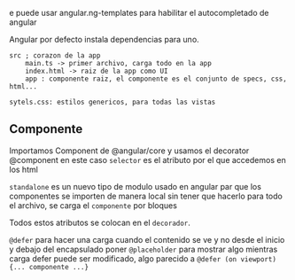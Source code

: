 e puede usar angular.ng-templates para habilitar el autocompletado de angular

Angular por defecto instala dependencias para uno.

```
src ; corazon de la app
	main.ts -> primer archivo, carga todo en la app
	index.html -> raiz de la app como UI
	app : componente raiz, el componente es el conjunto de specs, css, html...
	
sytels.css: estilos genericos, para todas las vistas
```

## Componente

Importamos Component de @angular/core y usamos el decorator @component
en este caso `selector` es el atributo por el que accedemos en los html

`standalone` es un nuevo tipo de modulo usado en angular par que los componentes se importen de manera local sin tener que hacerlo para todo el archivo, se carga el `componente` por bloques

Todos estos atributos se colocan en el `decorador`. 


`@defer` para hacer una carga cuando el contenido se ve y no desde el inicio y debajo del encapsulado poner `@placeholder` para mostrar algo mientras carga
defer puede ser modificado, algo parecido a `@defer (on viewport) {... componente ...}`